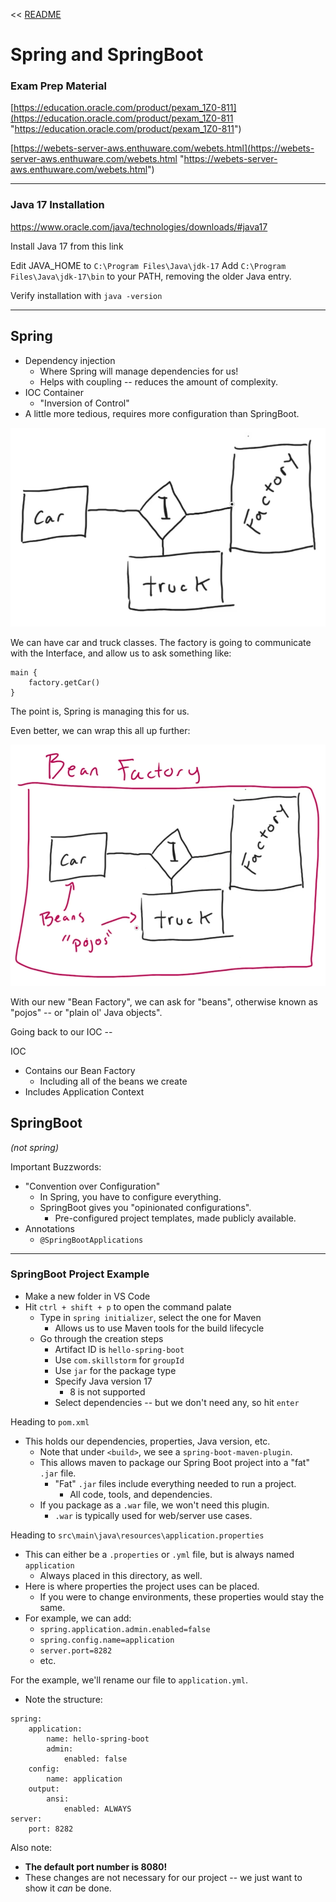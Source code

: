 << [README](./README.md)

# Spring and SpringBoot

### Exam Prep Material
[https://education.oracle.com/product/pexam_1Z0-811](https://education.oracle.com/product/pexam_1Z0-811 "https://education.oracle.com/product/pexam_1Z0-811")

[https://webets-server-aws.enthuware.com/webets.html](https://webets-server-aws.enthuware.com/webets.html "https://webets-server-aws.enthuware.com/webets.html") 

---
### Java 17 Installation

https://www.oracle.com/java/technologies/downloads/#java17

Install Java 17 from this link

Edit JAVA_HOME to `C:\Program Files\Java\jdk-17`
Add `C:\Program Files\Java\jdk-17\bin` to your PATH, removing the older Java entry.

Verify installation with `java -version`

---

## Spring

- Dependency injection
	- Where Spring will manage dependencies for us!
	- Helps with coupling -- reduces the amount of complexity.
- IOC Container
	- "Inversion of Control"
- A little more tedious, requires more configuration than SpringBoot.

![Interface Example](Images/SBInterface.png)

We can have car and truck classes. The factory is going to communicate with the Interface, and allow us to ask something like:

```
main {
	factory.getCar()
}
```

The point is, Spring is managing this for us.

Even better, we can wrap this all up further:

![Bean Factory Example](Images/SBBeanFactory.png)

With our new "Bean Factory", we can ask for "beans", otherwise known as "pojos" -- or "plain ol' Java objects".

Going back to our IOC --

IOC
 - Contains our Bean Factory
	 - Including all of the beans we create
 - Includes Application Context

## SpringBoot
*(not spring)*

Important Buzzwords:
 - "Convention over Configuration"
	 - In Spring, you have to configure everything.
	 - SpringBoot gives you "opinionated configurations".
		 - Pre-configured project templates, made publicly available.
 - Annotations
	 - `@SpringBootApplications`

---

### SpringBoot Project Example

- Make a new folder in VS Code
- Hit `ctrl + shift + p` to open the command palate
	- Type in `spring initializer`, select the one for Maven
		- Allows us to use Maven tools for the build lifecycle
	- Go through the creation steps
		- Artifact ID is `hello-spring-boot`
		- Use `com.skillstorm` for `groupId`
		- Use `jar` for the package type
		- Specify Java version 17
			- 8 is not supported
		- Select dependencies -- but we don't need any, so hit `enter`

Heading to `pom.xml`
 - This holds our dependencies, properties, Java version, etc.
	 - Note that under `<build>`, we see a `spring-boot-maven-plugin`. 
	 - This allows maven to package our Spring Boot project into a "fat" `.jar` file.
		 - "Fat" `.jar` files include everything needed to run a project.
			 - All code, tools, and dependencies.
	 - If you package as a `.war` file, we won't need this plugin.
		 - `.war` is typically used for web/server use cases.

Heading to `src\main\java\resources\application.properties`
 - This can either be a `.properties` or `.yml` file, but is always named `application`
	 - Always placed in this directory, as well.
 - Here is where properties the project uses can be placed.
	 - If you were to change environments, these properties would stay the same.
- For example, we can add:
	- `spring.application.admin.enabled=false`
	- `spring.config.name=application`
	- `server.port=8282`
	- etc.

For the example, we'll rename our file to `application.yml`.
 - Note the structure:
```
spring:
    application:
        name: hello-spring-boot
        admin:
            enabled: false
    config:
        name: application
    output:
        ansi:
            enabled: ALWAYS
server:
    port: 8282
```

Also note:
 - **The default port number is 8080!**
 - These changes are not necessary for our project -- we just want to show it *can* be done.